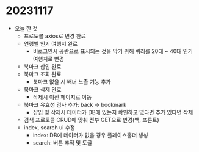 # 20231117

* 오늘 한 것
  * 프로토콜 axios로 변경 완료
  * 연령별 인기 여행지 완료
    * 비로그인시 공란으로 표시되는 것을 막기 위해 쿼리를 20대 ~ 40대 인기 여행지로 변경
  * 북마크 삽입 완료
  * 북마크 조회 완료
    * 북마크 없을 시 배너 노출 기능 추가
  * 북마크 삭제 완료
    * 삭제시 이전 페이지로 이동 
  * 북마크 유효성 검사 추가: back -> bookmark
    * 삽입 및 삭제시 데이터가 DB에 있는지 확인하고 없다면 추가 있다면 삭제
  * 검색 프로토콜 CRUD에 맞춰 전부 GET으로 변경(백, 프론트)
  * index, search ui 수정
    * index: DB에 데이터가 없을 경우 플레이스홀더 생성
    * search: 버튼 추적 및 토글 
